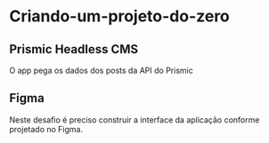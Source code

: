 # Criando-um-projeto-do-zero

## Prismic Headless CMS

O app pega os dados dos posts da API do Prismic

## Figma

Neste desafio é preciso construir a interface da aplicação conforme projetado no Figma.
